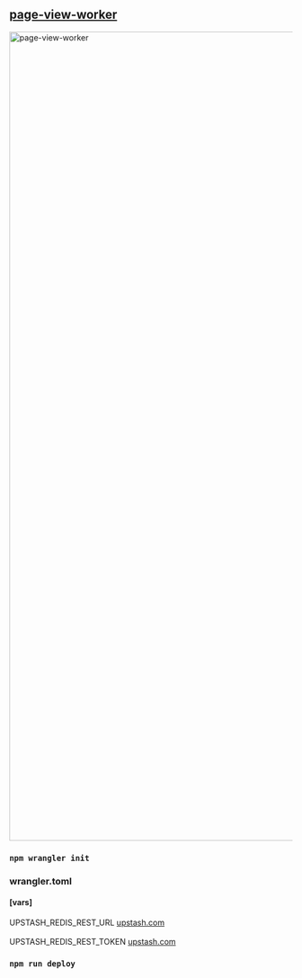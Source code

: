 ## <a href="https://count.jessejesse.workers.dev">page-view-worker</a>
<img width="1440" alt="page-view-worker" src="https://github.com/sudo-self/page-view-worker/assets/119916323/f740e2ad-5bb2-40ec-aa1a-c45f2309d32f"><br>
### <code>npm wrangler init</code><br>
### wrangler.toml<br>
#### [vars]<br>
UPSTASH_REDIS_REST_URL&nbsp;<a href="https://upstash.com">upstash.com</a><br><br>
UPSTASH_REDIS_REST_TOKEN&nbsp;<a href="https://upstash.com">upstash.com</a><br>
### <code>npm run deploy</code><br>

